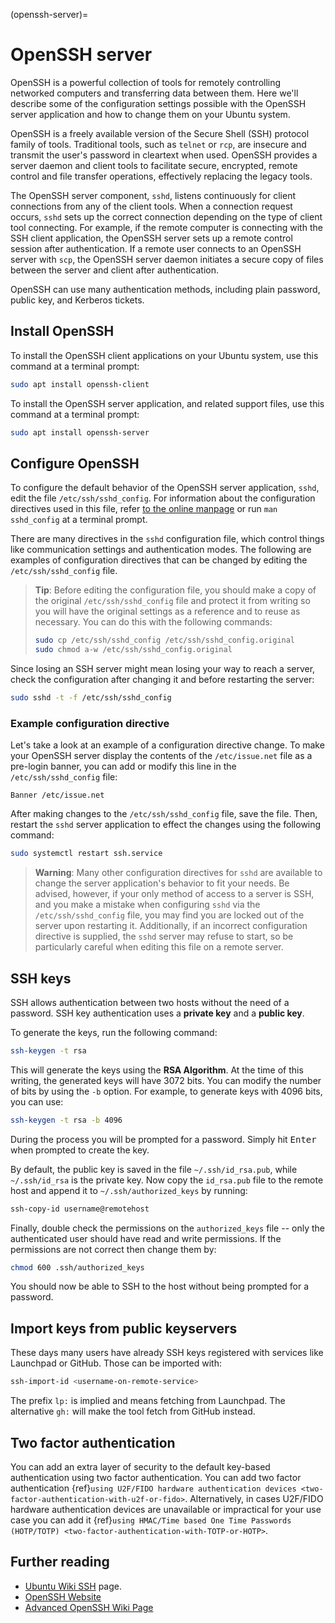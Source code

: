 (openssh-server)=

# OpenSSH server

OpenSSH is a powerful collection of tools for remotely controlling networked computers and transferring data between them. Here we'll describe some of the configuration settings possible with the OpenSSH server application and how to change them on your Ubuntu system.

OpenSSH is a freely available version of the Secure Shell (SSH) protocol family of tools. Traditional tools, such as `telnet` or `rcp`, are insecure and transmit the user's password in cleartext when used. OpenSSH provides a server daemon and client tools to facilitate secure, encrypted, remote control and file transfer operations, effectively replacing the legacy tools.

The OpenSSH server component, `sshd`, listens continuously for client connections from any of the client tools. When a connection request occurs, `sshd` sets up the correct connection depending on the type of client tool connecting. For example, if the remote computer is connecting with the SSH client application, the OpenSSH server sets up a remote control session after authentication. If a remote user connects to an OpenSSH server with `scp`, the OpenSSH server daemon initiates a secure copy of files between the server and client after authentication.

OpenSSH can use many authentication methods, including plain password, public key, and Kerberos tickets.

## Install OpenSSH

To install the OpenSSH client applications on your Ubuntu system, use this command at a terminal prompt:

```bash
sudo apt install openssh-client
```

To install the OpenSSH server application, and related support files, use this command at a terminal prompt:

```bash
sudo apt install openssh-server
```

## Configure OpenSSH

To configure the default behavior of the OpenSSH server application, `sshd`, edit the file `/etc/ssh/sshd_config`. For information about the configuration directives used in this file, refer [to the online manpage](https://manpages.ubuntu.com/manpages/man5/sshd_config.5.html) or run `man sshd_config` at a terminal prompt.

There are many directives in the `sshd` configuration file, which control things like communication settings and authentication modes. The following are examples of configuration directives that can be changed by editing the `/etc/ssh/sshd_config` file.

> **Tip**:
> Before editing the configuration file, you should make a copy of the original `/etc/ssh/sshd_config` file and protect it from writing so you will have the original settings as a reference and to reuse as necessary. You can do this with the following commands:
>
> ```bash
> sudo cp /etc/ssh/sshd_config /etc/ssh/sshd_config.original
> sudo chmod a-w /etc/ssh/sshd_config.original
> ```

Since losing an SSH server might mean losing your way to reach a server, check the configuration after changing it and before restarting the server:

```bash
sudo sshd -t -f /etc/ssh/sshd_config
```

### Example configuration directive

Let's take a look at an example of a configuration directive change. To make your OpenSSH server display the contents of the `/etc/issue.net` file as a pre-login banner, you can add or modify this line in the `/etc/ssh/sshd_config` file:

```text
Banner /etc/issue.net
```

After making changes to the `/etc/ssh/sshd_config` file, save the file. Then, restart the `sshd` server application to effect the changes using the following command:

```bash
sudo systemctl restart ssh.service
```

> **Warning**:
> Many other configuration directives for `sshd` are available to change the server application's behavior to fit your needs. Be advised, however, if your only method of access to a server is SSH, and you make a mistake when configuring `sshd` via the `/etc/ssh/sshd_config` file, you may find you are locked out of the server upon restarting it. Additionally, if an incorrect configuration directive is supplied, the `sshd` server may refuse to start, so be particularly careful when editing this file on a remote server.

## SSH keys

SSH allows authentication between two hosts without the need of a password. SSH key authentication uses a **private key** and a **public key**.

To generate the keys, run the following command:

```bash
ssh-keygen -t rsa
```

This will generate the keys using the **RSA Algorithm**. At the time of this writing, the generated keys will have 3072 bits. You can modify the number of bits by using the `-b` option. For example, to generate keys with 4096 bits, you can use:

```bash
ssh-keygen -t rsa -b 4096
```

During the process you will be prompted for a password. Simply hit <kbd>Enter</kbd> when prompted to create the key.

By default, the public key is saved in the file `~/.ssh/id_rsa.pub`, while `~/.ssh/id_rsa` is the private key. Now copy the `id_rsa.pub` file to the remote host and append it to `~/.ssh/authorized_keys` by running:

```bash
ssh-copy-id username@remotehost
```

Finally, double check the permissions on the `authorized_keys` file -- only the authenticated user should have read and write permissions. If the permissions are not correct then change them by:

```bash
chmod 600 .ssh/authorized_keys
```

You should now be able to SSH to the host without being prompted for a password.

## Import keys from public keyservers

These days many users have already SSH keys registered with services like Launchpad or GitHub. Those can be imported with:

```bash
ssh-import-id <username-on-remote-service>
```

The prefix `lp:` is implied and means fetching from Launchpad. The alternative `gh:` will make the tool fetch from GitHub instead.

## Two factor authentication

You can add an extra layer of security to the default key-based authentication using two factor authentication. You can add two factor authentication {ref}`using U2F/FIDO hardware authentication devices <two-factor-authentication-with-u2f-or-fido>`. Alternatively, in cases U2F/FIDO hardware authentication devices are unavailable or impractical for your use case you can add it {ref}`using HMAC/Time based One Time Passwords (HOTP/TOTP) <two-factor-authentication-with-TOTP-or-HOTP>`.

## Further reading

- [Ubuntu Wiki SSH](https://help.ubuntu.com/community/SSH) page.
- [OpenSSH Website](http://www.openssh.org/)
- [Advanced OpenSSH Wiki Page](https://wiki.ubuntu.com/AdvancedOpenSSH)
